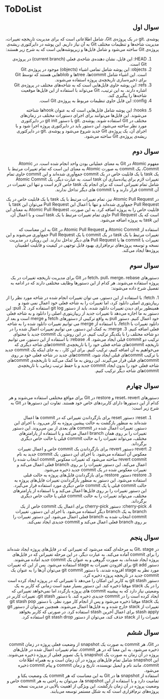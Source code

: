 # ToDoList

<div dir="rtl">

## سوال اول
پوشه‌ی .git در یک پروژه‌ی Git، شامل اطلاعاتی است که برای مدیریت تاریخچه تغییرات، مدیریت شاخه‌ها و تنظیمات مختلف Git به آن نیاز داریم. این پوشه در دایرکتوری ریشه‌ی پروژه‌ی Git ساخته می‌شود و شامل فایل‌ها و زیرپوشه‌هایی است که به شرح زیر هستند:
<div dir="rtl">
 
1. HEAD: این فایل، نشان دهنده‌ی شاخه‌ی فعلی (current branch) در پروژه‌ی Git است.
2. objects: این پوشه شامل تمامی اشیاء (objects) موجود در پروژه‌ی Git است. این اشیاء شامل commit‌ها، tree‌ها و blob‌هایی هستند که توسط Git برای ذخیره‌سازی تاریخچه‌ی پروژه استفاده می‌شوند.
3. refs: این پوشه حاوی فایل‌هایی است که به شاخه‌های مختلف در پروژه‌ی Git اشاره دارند. به این ترتیب، Git می‌تواند با استفاده از این فایل‌ها موقعیت شاخه‌ها را پیگیری کند.
4. config: این فایل حاوی تنظیمات مربوط به پروژه‌ی Git است.
</div>
 
5. hooks: این پوشه شامل فایل‌هایی است که به عنوان hook‌ها شناخته می‌شوند. این فایل‌ها می‌توانند برای اجرای دستورات مختلف در زمان‌های مختلف در Git استفاده شوند.
پوشه‌ی .git با دستور git init در دایرکتوری مورد نظر ساخته می‌شود. این دستور باید در دایرکتوری پروژه اجرا شود و با اجرای آن، یک پروژه‌ی Git جدید شروع می‌شود و پوشه‌ی .git در دایرکتوری ریشه‌ی پروژه‌ی Git ساخته می‌شود.

## سوال دوم
مفهوم Atomic در Git به معنای عملیاتی بودن واحد انجام شده است. در Atomic Commit، یک commit به صورت Atomic به معنای این است که تمام تغییرات مرتبط با یک task یا یک قابلیت خاص در یک commit جمع‌آوری شده‌اند و این commit حاوی تمام تغییرات لازم برای پیاده‌سازی آن task است. به عبارت دیگر، یک Atomic Commit شامل تمام تغییراتی است که برای انجام یک task خاص لازم است و تنها این تغییرات در آن commit قرار دارند و با commit های دیگر تداخل ندارند.

در Atomic Pull Request نیز، تمام تغییرات مرتبط با یک task یا یک قابلیت خاص در یک Pull Request جمع‌آوری شده‌اند و تنها با اعمال این Pull Request می‌توان این task یا قابلیت خاص را به پروژه اضافه کرد. به این صورت، Atomic Pull Request به معنای این است که یک Pull Request حاوی تمام تغییرات مرتبط با یک task است و با اعمال آن، این task به پروژه اضافه می‌شود.

استفاده از Atomic Commit و Atomic Pull Request در Git به این معناست که تغییرات مرتبط با یک task در یک commit یا یک Pull Request جمع‌آوری می‌شوند و این تغییرات با commit ها یا Pull Request های دیگر تداخل ندارند. این رویکرد در مدیریت نسخه و توسعه پروژه‌های نرم‌افزاری بهبود قابل توجهی در کیفیت و قابلیت اطمینان پروژه‌ها ایجاد می‌کند.


## سوال سوم
دستورهای fetch،  pull، merge، rebase در Git برای مدیریت تاریخچه تغییرات در یک پروژه استفاده می‌شوند. هر کدام از این دستورها وظایف مختلفی دارند که در ادامه به تفصیل شرح داده می‌شوند:
<div dir="rtl">
1. fetch: با استفاده از این دستور، می توان تغییرات انجام شده در شاخه مورد نظر را از ریپازیتوری اصلی دانلود کرد، اما تغییرات را به شاخه فعلی خود اعمال نمی شود و همینطور برای دیدن تغییرات دانلود شده، باید از دستور git log استفاده کرد.
2. pull: این دستور به ما اجازه می‌دهد تا تغییرات جدید از ریپازیتوری اصلی را دانلود و به شاخه فعلی خود اعمال کنیم. دستور pull به واقع ترکیبی از دستورهای fetch و merge است و بعد از دانلود تغییرات با fetch، با استفاده از merge می توانیم تغییرات دانلود شده را به شاخه فعلی اضافه کنیم.
3. merge: به کمک این دستور، می توانیم تغییرات اعمال شده را در دو شاخه مختلف را با یکدیگر ترکیب کنیم. در این روش، یک commit جدید با محتوای ترکیب دو commit قبلی ایجاد می‌شود.
4. rebase: با استفاده از این دستور، می توانیم تاریخچه commit‌های شاخه فعلی خود را با تاریخچه‌ی commit‌های شاخه دیگری که می‌خواهیم به آن اضافه کنیم، ترکیب کنیم. برای این کار، ، به جای اینکه یک commit جدید با ترکیب commit‌های قبلی ایجاد شود،  commit‌های جدید در شاخه فعلی خود بر روی commit‌های قبلی قرار می‌گیرند. این روش به ما کمک می‌کند تا تاریخچه‌ی commit‌های شاخه فعلی خود را بدون ایجاد commit جدید و با حفظ ترتیب زمانی، با تاریخچه‌ی commit‌های شاخه دیگر ترکیب کنیم.
</div>

## سوال چهارم
دستورهای reset، revert و restore در Git برای مواقع مختلفی استفاده می‌شوند و هر کدام از این دستورها دارای کاربردهای خاص خود هستند. تفاوت این دستورها در Git به شرح زیر است:
1. reset:
دستور reset برای بازگرداندن تغییراتی که در commit ها اعمال شده‌اند به منظور بازگشت به حالت پیشین پروژه به کار می‌رود. با اجرای این دستور، تغییرات اعمال شده در commit های بعدی از بین می‌روند. این دستور تغییرات را بر روی همان branch اعمال می‌کند و با استفاده از پارامترهای مختلف، می‌تواند تغییرات را به حالت commit قبلی یا حالت خاص دیگری برگرداند.
2. revert
دستور revert برای بازگرداندن یک commit خاص و اعمال تغییرات معکوس آن استفاده می‌شود. با اجرای این دستور، یک commit جدید به نام revert commit ساخته می‌شود که تغییرات معکوس commit انتخاب شده را اعمال می‌کند. این دستور تغییرات را بر روی branch فعلی اعمال می‌کند و تغییرات معکوس شده در یک commit جدید ذخیره می‌شود.
3. restore
دستور restore برای بازگرداندن فایل‌های پروژه به حالت قبلی استفاده می‌شود. این دستور به منظور بازگرداندن تغییرات فایل‌های پروژه به حالت commit قبلی یا یک commit خاص دیگری مورد استفاده قرار می‌گیرد. این دستور تغییرات را بر روی فایل‌ها اعمال می‌کند و با استفاده از پارامترهای مختلف، می‌تواند تغییرات را به حالت commit قبلی یا حالت خاص دیگری برگرداند.
4. cherry-pick:
دستور cherry-pick برای اعمال یک commit خاص از یک branch به یک branch دیگر استفاده می‌شود. با اجرای این دستور، تغییرات commit انتخاب شده به branch فعلی اعمال می‌شود. این دستور تغییرات را بر روی branch فعلی اعمال می‌کند و commit جدیدی ایجاد نمی‌کند.

## سوال پنجم
در Git، stage به مرحله‌ای گفته می‌شود که تغییراتی که در فایل‌های پروژه ایجاد شده‌اند را برای commit آماده می‌کند. به عبارت دیگر، در این مرحله تغییراتی که در فایل‌های پروژه ایجاد شده‌اند، به صورت گروهی و به عنوان یک commit جدید آماده می‌شوند. دستور git add برای افزودن تغییرات به stage استفاده می‌شود. پس از این که تغییرات مورد نظر به stage افزوده شدند، با دستور git commit می‌توان آن‌ها را به عنوان یک commit جدید در تاریخچه پروژه ذخیره کرد.
<br>
دستور git stash به کاربر این امکان را می‌دهد تا تغییراتی که در پروژه ایجاد کرده است را در یک stack موقتا ذخیره کند. این دستور بسیار مفید است زمانی که کاربر به یک وضعیتی نیاز دارد که به پیشینه commit های پروژه بازگردد اما نمی‌خواهد تغییراتی که ایجاد کرده است را در commit جدیدی ذخیره کند. با دستور git stash، تغییرات کاربر در یک stack موقتا ذخیره می‌شود و پس از انجام کار مورد نظر، با دستور git stash pop تغییرات از stack خارج شده و به فایل‌ها اعمال می‌شوند. همچنین می‌توان از دستور git stash apply برای اعمال آخرین stash استفاده کرد. در صورتی که کاربر بخواهد تغییرات را از stack حذف کند، می‌توان از دستور git stash drop استفاده کرد.

## سوال ششم
در Git، هر commit به صورت یک snapshot از وضعیت فعلی پروژه در زمان commit ذخیره می‌شود. به این معنا که در هر commit، تمام تغییرات اعمال شده در فایل‌های پروژه در آن زمان به صورت یک snapshot یا یک تصویر فعلی از پروژه ذخیره می‌شوند. این snapshot شامل تمام فایل‌های پروژه در آن زمان است و به همراه اطلاعات commit، مانند نام و ایمیل نویسنده، تاریخ و زمان commit و پیام commit ذخیره می‌شود.
<br>
استفاده از snapshot ها در Git به این معناست که هر commit یک وضعیت یکتا و تمامیت دارد و با استفاده از این snapshot ها، می‌توان به راحتی به هر commit خاص و وضعیت پروژه در آن زمان بازگشت. این ویژگی از اهمیت بالایی در مدیریت نسخه پروژه‌های نرم‌افزاری است که به شکل مستمر توسعه می‌یابند.

</div>

